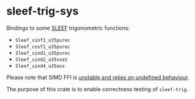 # sleef-trig-sys

Bindings to some [SLEEF](https://sleef.org) trigonometric functions:

* `Sleef_sinf1_u35purec`
* `Sleef_cosf1_u35purec`
* `Sleef_sind1_u35purec`
* `Sleef_sind2_u35sse2`
* `Sleef_sind4_u35avx`

Please note that SIMD FFI is [unstable and relies on undefined behaviour](https://github.com/rust-lang/rust/issues/63068).

The purpose of this crate is to enable correctness testing of `sleef-trig`.
